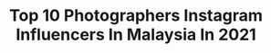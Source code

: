---
title: Top 10 Photographers Instagram Influencers In Malaysia In 2021
description: >-
  Find top photographers Instagram influencers in Malaysia in 2021. Most popular hashtags: #portraits #ig #pursuitofportraits.
platform: Instagram
hits: 44
text_top: Analyze the best Instagram profiles on inBeat.
text_bottom: Our platform has 44 Instagram influencers like this in Malaysia for you to connect with.
profiles:
  - username: "iamk_jr"
    fullname: >-
      ﷽
    bio: >-
      My wife Istar 👸 30-8-2020 YouTuber 🎥 : photographer 📸
    location: "Malaysia"
    followers: 45742
    engagement: 696
    commentsToLikes: 0.012246
    id: ck5ce9n08km5x0i11nzrmxske
    verified: false
    hashtags: "#summer"
  - username: "quetzalcoatl_st"
    fullname: >-
      Sebastián | Photography
    bio: >-
      ❌ Travel and Portrait Photographer 🏋 @quetzalcoatl_7
    location: "Malaysia"
    followers: 2561
    engagement: 1274
    commentsToLikes: 0.190432
    id: ck6tmhdd67umk0j71ny4k5qn0
    verified: false
    hashtags: "#ccbtravels, #girly, #ccbports, #photo"
  - username: "lesliepng"
    fullname: >-
      LESLIE PNG
    bio: >-
      Borneo ✈️ I Live, I Travel, I Photograph Menswear, Traveller, Photographer 📧 DM / lesliepng@gmail.com 🎞 @brunchproj_ct TikTok 🤪⬇️
    location: "Malaysia"
    followers: 62486
    engagement: 221
    commentsToLikes: 0.016421
    id: ck5cj2z4etvjb0i117gur1gnz
    verified: false
    hashtags: "#newbottega, #beachlife, #ootd, #ocglowsquad"
  - username: "dauzuki"
    fullname: >-
      ғɪʀᴅᴀᴜs ᴢ. | ᴋᴜᴀʟᴀ ʟᴜᴍᴘᴜʀ
    bio: >-
      Traveller • Photographer • Accounting “Go after dreams, not people”
    location: "Malaysia"
    followers: 11072
    engagement: 2580
    commentsToLikes: 0.054383
    id: ck5px6ezdqc0t0i11m5dnp042
    verified: false
    hashtags: "#hellofrom, #sudio, #sudiosweden, #sudiomoments"
  - username: "thepictualist"
    fullname: >-
      Ameer Hakim
    bio: >-
      📸 | Nikon Z Photographer 🏍 | 2 Wheels Enthusiast 🛹 | Skateboarder ‘04-Forever ⏯ | YouTube Channel
    location: "Malaysia"
    followers: 5937
    engagement: 483
    commentsToLikes: 0.027196
    id: ck5cebfh0kptg0i11axwspokr
    verified: false
    hashtags: "#onassignment, #beachrace, #skatemalaysia, #nikonmyz"
  - username: "huxsterized"
    fullname: >-
      Huxster
    bio: >-
      Photographer & Creative Hunting walls with @moksva and our kids 🍦🍦  #ShotoniPhone | 🇲🇾 Malaysia 💌 huxsterized@gmail.com
    location: "Malaysia"
    followers: 95305
    engagement: 301
    commentsToLikes: 0.055049
    id: ck5ce9a4yklho0i11n123ptvu
    verified: false
    hashtags: "#peoplewalkingpastwalls, #shotoniphone, #shotoniphone11promax, #ongooglemaps"
  - username: "anwarsenyumikhlas"
    fullname: >-
      Anwar Abu Bakar
    bio: >-
      26 | Professional Photographer Lightroom Trainer at @saifulnangacademy Wedding | Event | Potrait | Travel #AnwarSenyumIkhlas #DenganKameraAkuMerantau
    location: "Malaysia"
    followers: 6584
    engagement: 746
    commentsToLikes: 0.018054
    id: ck5hd8hidm2zm0i11p76bbu12
    verified: false
    hashtags: "#loccomy, #igersmalaya, #pikakiyot, #malaysiaprihatin"
  - username: "december19"
    fullname: >-
      19ธันวา
    bio: >-
      Travel Photographer
    location: "Malaysia"
    followers: 21840
    engagement: 577
    commentsToLikes: 0.061891
    id: ck0w2d764nrlm0i19e45uhs2z
    verified: false
    hashtags: "#vivothailand, #teamgalaxy, #vivox50pro5g, #photographyredefined"
  - username: "danieladamsphotography"
    fullname: >-
      Daniel Adams
    bio: >-
      Conceptual Portrait Photographer/Adventure Enthusiast/Creative Directing Bookings: daniel.adams6@me.com / DM Based in Kuala Lumpur 💎
    location: "Malaysia"
    followers: 8528
    engagement: 360
    commentsToLikes: 0.029703
    id: ck0w20ddzm0x80i196m11bicm
    verified: false
    hashtags: "#moodygrams, #pixel, #portraits, #inktober"
  - username: "blogit_with_sara"
    fullname: >-
      Sara haq | content creator
    bio: >-
      > your #food & #beauty guide > PRODUCT PHOTOGRAPHER | FOOD | BEAUTY > AD| PR | COLLAB
    location: "Malaysia"
    followers: 6250
    engagement: 654
    commentsToLikes: 0.271517
    id: ck55oxfi79bti0i11vyisaj1r
    verified: false
    hashtags: "#burgerlover, #beautyflatlay, #lcbofoodanddrink, #beautystudio"
---